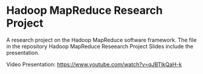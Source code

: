 # Hadoop MapReduce Research Project
A research project on the Hadoop MapReduce software framework. The  file in the repository Hadoop MapReduce Reseearch Project Slides include the presentation.

Video Presentation: https://www.youtube.com/watch?v=qJBTlkQaH-k
